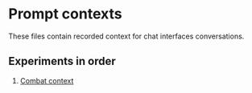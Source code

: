 # Prompt contexts

These files contain recorded context for chat interfaces conversations.

## Experiments in order

1. [Combat context](combat_context.md)
